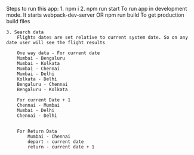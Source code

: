 Steps to run this app:
	1. npm i
	2. npm run start 
		To run app in development mode. It starts webpack-dev-server
		OR
		npm run build
		To get production build files
	
	3. Search data
		Flights dates are set relative to current system date. So on any date user will see the flight results
		
		One way data - For current date
		Mumbai - Bengaluru
		Mumbai - Kolkata
		Mumbai - Chennai
		Mumbai - Delhi
		Kolkata - Delhi
		Bengaluru - Chennai
		Bengaluru - Kolkata
		
		For current Date + 1
		Chennai - Mumbai
		Mumbai - Delhi
		Chennai - Delhi
		
		
		For Return Data
			Mumbai - Chennai
			depart - current date
			return - current date + 1
